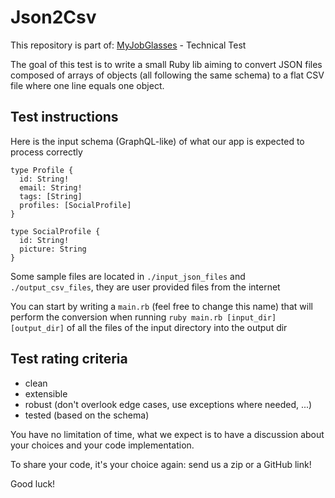 # Json2Csv

This repository is part of: [MyJobGlasses](https://www.myjobglasses.com/) - Technical Test

The goal of this test is to write a small Ruby lib aiming to convert JSON files composed of arrays of objects (all following the same schema) to a flat CSV file where one line equals one object.

## Test instructions

Here is the input schema (GraphQL-like) of what our app is expected to process correctly

```
type Profile {
  id: String!
  email: String!
  tags: [String]
  profiles: [SocialProfile]
}

type SocialProfile {
  id: String!
  picture: String
}

```

Some sample files are located in `./input_json_files` and  `./output_csv_files`, they are user provided files from the internet

You can start by writing a `main.rb` (feel free to change this name) that will perform the conversion when running `ruby main.rb [input_dir] [output_dir]` of all the files of the input directory into the output dir

## Test rating criteria

- clean
- extensible
- robust (don't overlook edge cases, use exceptions where needed, ...)
- tested (based on the schema)

You have no limitation of time, what we expect is to have a discussion about your choices and your code implementation.

To share your code, it's your choice again: send us a zip or a GitHub link!

Good luck!
